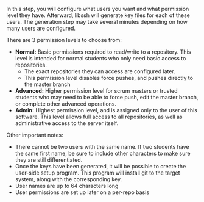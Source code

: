 In this step, you will configure what users you want and what permission level they have. Afterward, libssh will
generate key files for each of these users. The generation step may take several minutes depending on how many users are
configured.

There are 3 permission levels to choose from:
  * __Normal:__ Basic permissions required to read/write to a repository. This level is intended for normal students who
only need basic access to repositories. 
    * The exact repositories they can access are configured later.
    * This permission level disables force pushes, and pushes directly to the master branch
  * __Advanced:__ Higher permission level for scrum masters or trusted students who may need to be able to force push, edit
the master branch, or complete other advanced operations.
  * __Admin:__ Highest permission level, and is assigned only to the user of this software. This level allows full access to
all repositories, as well as administrative access to the server itself.

Other important notes:
  * There cannot be two users with the same name. If two students have the same first name, be sure to include other
characters to make sure they are still differentiated.
  * Once the keys have been generated, it will be possible to create the user-side setup program. This program will
install git to the target system, along with the corresponding key. 
  * User names are up to 64 characters long
  * User permissions are set up later on a per-repo basis
